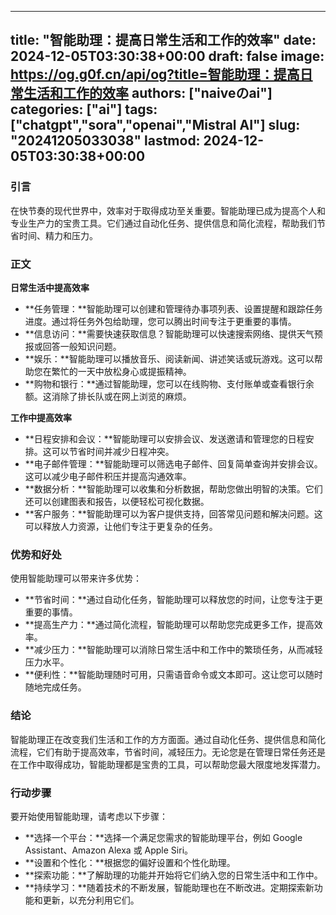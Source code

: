 
---
title: "智能助理：提高日常生活和工作的效率"
date: 2024-12-05T03:30:38+00:00
draft: false
image: https://og.g0f.cn/api/og?title=智能助理：提高日常生活和工作的效率
authors: ["naiveのai"]
categories: ["ai"]
tags: ["chatgpt","sora","openai","Mistral AI"]
slug: "20241205033038"
lastmod: 2024-12-05T03:30:38+00:00
---
### 引言

在快节奏的现代世界中，效率对于取得成功至关重要。智能助理已成为提高个人和专业生产力的宝贵工具。它们通过自动化任务、提供信息和简化流程，帮助我们节省时间、精力和压力。

### 正文

**日常生活中提高效率**

* **任务管理：**智能助理可以创建和管理待办事项列表、设置提醒和跟踪任务进度。通过将任务外包给助理，您可以腾出时间专注于更重要的事情。
* **信息访问：**需要快速获取信息？智能助理可以快速搜索网络、提供天气预报或回答一般知识问题。
* **娱乐：**智能助理可以播放音乐、阅读新闻、讲述笑话或玩游戏。这可以帮助您在繁忙的一天中放松身心或提振精神。
* **购物和银行：**通过智能助理，您可以在线购物、支付账单或查看银行余额。这消除了排长队或在网上浏览的麻烦。

**工作中提高效率**

* **日程安排和会议：**智能助理可以安排会议、发送邀请和管理您的日程安排。这可以节省时间并减少日程冲突。
* **电子邮件管理：**智能助理可以筛选电子邮件、回复简单查询并安排会议。这可以减少电子邮件积压并提高沟通效率。
* **数据分析：**智能助理可以收集和分析数据，帮助您做出明智的决策。它们还可以创建图表和报告，以便轻松可视化数据。
* **客户服务：**智能助理可以为客户提供支持，回答常见问题和解决问题。这可以释放人力资源，让他们专注于更复杂的任务。

### 优势和好处

使用智能助理可以带来许多优势：

* **节省时间：**通过自动化任务，智能助理可以释放您的时间，让您专注于更重要的事情。
* **提高生产力：**通过简化流程，智能助理可以帮助您完成更多工作，提高效率。
* **减少压力：**智能助理可以消除日常生活中和工作中的繁琐任务，从而减轻压力水平。
* **便利性：**智能助理随时可用，只需语音命令或文本即可。这让您可以随时随地完成任务。

### 结论

智能助理正在改变我们生活和工作的方方面面。通过自动化任务、提供信息和简化流程，它们有助于提高效率，节省时间，减轻压力。无论您是在管理日常任务还是在工作中取得成功，智能助理都是宝贵的工具，可以帮助您最大限度地发挥潜力。

### 行动步骤

要开始使用智能助理，请考虑以下步骤：

* **选择一个平台：**选择一个满足您需求的智能助理平台，例如 Google Assistant、Amazon Alexa 或 Apple Siri。
* **设置和个性化：**根据您的偏好设置和个性化助理。
* **探索功能：**了解助理的功能并开始将它们纳入您的日常生活中和工作中。
* **持续学习：**随着技术的不断发展，智能助理也在不断改进。定期探索新功能和更新，以充分利用它们。